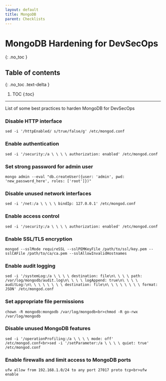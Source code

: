 ```yaml
---
layout: default
title: MongoDB
parent: Checklists
---
```


# MongoDB Hardening for DevSecOps
{: .no_toc }

## Table of contents
{: .no_toc .text-delta }

1. TOC
{:toc}

---

<span class="d-inline-block p-2 mr-1 v-align-middle bg-green-000"></span>List of some best practices to harden MongoDB for DevSecOps


### Disable HTTP interface


```
sed -i '/httpEnabled/ s/true/false/g' /etc/mongod.conf
```


### Enable authentication	


```
sed -i '/security:/a \ \ \ \ authorization: enabled' /etc/mongod.conf
```


### Set strong password for admin user	


```
mongo admin --eval "db.createUser({user: 'admin', pwd: 'new_password_here', roles: ['root']})"
```


### Disable unused network interfaces	


```
sed -i '/net:/a \ \ \ \ bindIp: 127.0.0.1' /etc/mongod.conf
```


### Enable access control		


```
sed -i '/security:/a \ \ \ \ authorization: enabled' /etc/mongod.conf
```

### Enable SSL/TLS encryption	

```
mongod --sslMode requireSSL --sslPEMKeyFile /path/to/ssl/key.pem --sslCAFile /path/to/ca/ca.pem --sslAllowInvalidHostnames
```

### Enable audit logging	

```
sed -i '/systemLog:/a \ \ \ \ destination: file\n\ \ \ \ path: /var/log/mongodb/audit.log\n\ \ \ \ logAppend: true\n\ \ \ \ auditLog:\n\ \ \ \ \ \ \ \ destination: file\n\ \ \ \ \ \ \ \ format: JSON' /etc/mongod.conf
```

### Set appropriate file permissions	

```
chown -R mongodb:mongodb /var/log/mongodb<br>chmod -R go-rwx /var/log/mongodb
```

### Disable unused MongoDB features	

```
sed -i '/operationProfiling:/a \ \ \ \ mode: off' /etc/mongod.conf<br>sed -i '/setParameter:/a \ \ \ \ quiet: true' /etc/mongod.conf
```


### Enable firewalls and limit access to MongoDB ports	

```
ufw allow from 192.168.1.0/24 to any port 27017 proto tcp<br>ufw enable
```